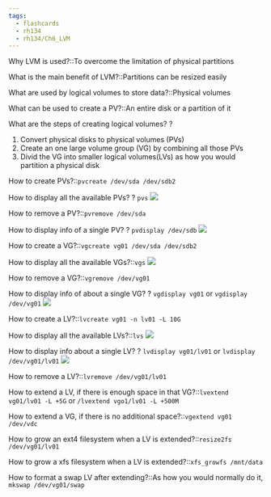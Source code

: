 ```yaml
---
tags:
  - flashcards
  - rh134
  - rh134/Ch6_LVM
---
```

Why LVM is used?::To overcome the limitation of physical partitions

What is the main benefit of LVM?::Partitions can be resized easily

What are used by logical volumes to store data?::Physical volumes

What can be used to create a PV?::An entire disk or a partition of it

What are the steps of creating logical volumes?
?
1. Convert physical disks to physical volumes (PVs)
2. Create an one large volume group (VG) by combining all those PVs
3. Divid the VG into smaller logical volumes(LVs) as how you would partition a physical disk

How to create PVs?::`pvcreate /dev/sda /dev/sdb2`

How to display all the available PVs?
?
`pvs`
![](https://i.imgur.com/vGfEhSg.png)

How to remove a PV?::`pvremove /dev/sda`

How to display info of a single PV?
?
`pvdisplay /dev/sdb`
![](https://i.imgur.com/jdJIWQe.png)

How to create a VG?::`vgcreate vg01 /dev/sda /dev/sdb2`

How to display all the available VGs?::`vgs`
![](https://i.imgur.com/ZpwumVV.png)

How to remove a VG?::`vgremove /dev/vg01`

How to display info of about a single VG?
?
`vgdisplay vg01` or `vgdisplay /dev/vg01`
![](https://i.imgur.com/yAjtRae.png)

How to create a LV?::`lvcreate vg01 -n lv01 -L 10G`

How to display all the available LVs?::`lvs`
![](https://i.imgur.com/IwtGBVV.png)

How to display info about a single LV?
?
`lvdisplay vg01/lv01` or `lvdisplay /dev/vg01/lv01`
![](https://i.imgur.com/335ECd7.png)

How to remove a LV?::`lvremove /dev/vg01/lv01`

How to extend a LV, if there is enough space in that VG?::`lvextend vg01/lv01 -L +5G` or `/lvextend vgo1/lv01 -L +500M`

How to extend a VG, if there is no additional space?::`vgextend vg01 /dev/vdc`

How to grow an ext4 filesystem when a LV is extended?::`resize2fs /dev/vg01/lv01`

How to grow a xfs filesystem when a LV is extended?::`xfs_growfs /mnt/data`

How to format a swap LV after extending?::As how you would normally do it, `mkswap /dev/vg01/swap`

